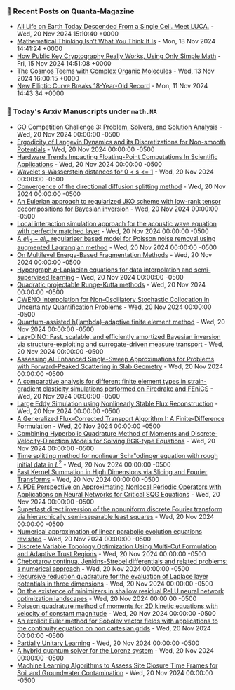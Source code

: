 ### 📝 Recent Posts on Quanta-Magazine
<!-- quanta starts -->
* <a href="https://www.quantamagazine.org/all-life-on-earth-today-descended-from-a-single-cell-meet-luca-20241120/">All Life on Earth Today Descended From a Single Cell. Meet LUCA.</a> - Wed, 20 Nov 2024 15:10:40 +0000
* <a href="https://www.quantamagazine.org/mathematical-thinking-isnt-what-you-think-it-is-20241118/">Mathematical Thinking Isn’t What You Think It Is</a> - Mon, 18 Nov 2024 14:41:24 +0000
* <a href="https://www.quantamagazine.org/how-public-key-cryptography-really-works-20241115/">How Public Key Cryptography Really Works, Using Only Simple Math</a> - Fri, 15 Nov 2024 14:51:08 +0000
* <a href="https://www.quantamagazine.org/the-cosmos-teems-with-complex-organic-molecules-20241113/">The Cosmos Teems with Complex Organic Molecules</a> - Wed, 13 Nov 2024 16:00:15 +0000
* <a href="https://www.quantamagazine.org/new-elliptic-curve-breaks-18-year-old-record-20241111/">New Elliptic Curve Breaks 18-Year-Old Record</a> - Mon, 11 Nov 2024 14:43:34 +0000
<!-- quanta ends -->

### 📝 Today's Arxiv Manuscripts under ``math.NA``
<!-- arxiv-math-na starts -->
* <a href="https://arxiv.org/abs/2411.12033">GO Competition Challenge 3: Problem, Solvers, and Solution Analysis</a> - Wed, 20 Nov 2024 00:00:00 -0500
* <a href="https://arxiv.org/abs/2411.12051">Ergodicity of Langevin Dynamics and its Discretizations for Non-smooth Potentials</a> - Wed, 20 Nov 2024 00:00:00 -0500
* <a href="https://arxiv.org/abs/2411.12090">Hardware Trends Impacting Floating-Point Computations In Scientific Applications</a> - Wed, 20 Nov 2024 00:00:00 -0500
* <a href="https://arxiv.org/abs/2411.12153">Wavelet s-Wasserstein distances for 0 < s <= 1</a> - Wed, 20 Nov 2024 00:00:00 -0500
* <a href="https://arxiv.org/abs/2411.12305">Convergence of the directional diffusion splitting method</a> - Wed, 20 Nov 2024 00:00:00 -0500
* <a href="https://arxiv.org/abs/2411.12430">An Eulerian approach to regularized JKO scheme with low-rank tensor decompositions for Bayesian inversion</a> - Wed, 20 Nov 2024 00:00:00 -0500
* <a href="https://arxiv.org/abs/2411.12443">Local interaction simulation approach for the acoustic wave equation with perfectly matched layer</a> - Wed, 20 Nov 2024 00:00:00 -0500
* <a href="https://arxiv.org/abs/2411.12457">A $ell_2-ell_p$ regulariser based model for Poisson noise removal using augmented Lagrangian method</a> - Wed, 20 Nov 2024 00:00:00 -0500
* <a href="https://arxiv.org/abs/2411.12467">On Multilevel Energy-Based Fragmentation Methods</a> - Wed, 20 Nov 2024 00:00:00 -0500
* <a href="https://arxiv.org/abs/2411.12601">Hypergraph $p$-Laplacian equations for data interpolation and semi-supervised learning</a> - Wed, 20 Nov 2024 00:00:00 -0500
* <a href="https://arxiv.org/abs/2411.12634">Quadratic projectable Runge-Kutta methods</a> - Wed, 20 Nov 2024 00:00:00 -0500
* <a href="https://arxiv.org/abs/2411.12679">CWENO Interpolation for Non-Oscillatory Stochastic Collocation in Uncertainty Quantification Problems</a> - Wed, 20 Nov 2024 00:00:00 -0500
* <a href="https://arxiv.org/abs/2411.12687">Quantum-assisted h{lambda}-adaptive finite element method</a> - Wed, 20 Nov 2024 00:00:00 -0500
* <a href="https://arxiv.org/abs/2411.12726">LazyDINO: Fast, scalable, and efficiently amortized Bayesian inversion via structure-exploiting and surrogate-driven measure transport</a> - Wed, 20 Nov 2024 00:00:00 -0500
* <a href="https://arxiv.org/abs/2411.11858">Assessing AI-Enhanced Single-Sweep Approximations for Problems with Forward-Peaked Scattering in Slab Geometry</a> - Wed, 20 Nov 2024 00:00:00 -0500
* <a href="https://arxiv.org/abs/2411.12043">A comparative analysis for different finite element types in strain-gradient elasticity simulations performed on Firedrake and FEniCS</a> - Wed, 20 Nov 2024 00:00:00 -0500
* <a href="https://arxiv.org/abs/2411.12108">Large Eddy Simulation using Nonlinearly Stable Flux Reconstruction</a> - Wed, 20 Nov 2024 00:00:00 -0500
* <a href="https://arxiv.org/abs/2411.12627">A Generalized Flux-Corrected Transport Algorithm I: A Finite-Difference Formulation</a> - Wed, 20 Nov 2024 00:00:00 -0500
* <a href="https://arxiv.org/abs/2411.12654">Combining Hyperbolic Quadrature Method of Moments and Discrete-Velocity-Direction Models for Solving BGK-type Equations</a> - Wed, 20 Nov 2024 00:00:00 -0500
* <a href="https://arxiv.org/abs/2305.07410">Time splitting method for nonlinear Schr"odinger equation with rough initial data in $L^2$</a> - Wed, 20 Nov 2024 00:00:00 -0500
* <a href="https://arxiv.org/abs/2401.08260">Fast Kernel Summation in High Dimensions via Slicing and Fourier Transforms</a> - Wed, 20 Nov 2024 00:00:00 -0500
* <a href="https://arxiv.org/abs/2401.10879">A PDE Perspective on Approximating Nonlocal Periodic Operators with Applications on Neural Networks for Critical SQG Equations</a> - Wed, 20 Nov 2024 00:00:00 -0500
* <a href="https://arxiv.org/abs/2404.13223">Superfast direct inversion of the nonuniform discrete Fourier transform via hierarchically semi-separable least squares</a> - Wed, 20 Nov 2024 00:00:00 -0500
* <a href="https://arxiv.org/abs/2406.02796">Numerical approximation of linear parabolic evolution equations revisited</a> - Wed, 20 Nov 2024 00:00:00 -0500
* <a href="https://arxiv.org/abs/2406.12215">Discrete Variable Topology Optimization Using Multi-Cut Formulation and Adaptive Trust Regions</a> - Wed, 20 Nov 2024 00:00:00 -0500
* <a href="https://arxiv.org/abs/2408.15234">Chebotarov continua, Jenkins-Strebel differentials and related problems: a numerical approach</a> - Wed, 20 Nov 2024 00:00:00 -0500
* <a href="https://arxiv.org/abs/2411.08342">Recursive reduction quadrature for the evaluation of Laplace layer potentials in three dimensions</a> - Wed, 20 Nov 2024 00:00:00 -0500
* <a href="https://arxiv.org/abs/2302.14690">On the existence of minimizers in shallow residual ReLU neural network optimization landscapes</a> - Wed, 20 Nov 2024 00:00:00 -0500
* <a href="https://arxiv.org/abs/2308.10083">Poisson quadrature method of moments for 2D kinetic equations with velocity of constant magnitude</a> - Wed, 20 Nov 2024 00:00:00 -0500
* <a href="https://arxiv.org/abs/2402.04118">An explicit Euler method for Sobolev vector fields with applications to the continuity equation on non cartesian grids</a> - Wed, 20 Nov 2024 00:00:00 -0500
* <a href="https://arxiv.org/abs/2405.10263">Partially Unitary Learning</a> - Wed, 20 Nov 2024 00:00:00 -0500
* <a href="https://arxiv.org/abs/2410.15417">A hybrid quantum solver for the Lorenz system</a> - Wed, 20 Nov 2024 00:00:00 -0500
* <a href="https://arxiv.org/abs/2411.10214">Machine Learning Algorithms to Assess Site Closure Time Frames for Soil and Groundwater Contamination</a> - Wed, 20 Nov 2024 00:00:00 -0500
<!-- arxiv-math-na ends -->
